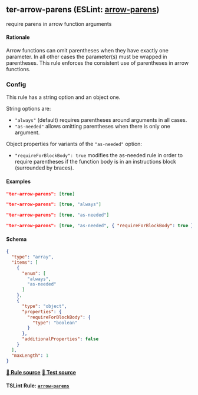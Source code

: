<!-- Start:AutoDoc:: Modify `src/readme/rules.ts` and run `gulp readme` to update block -->
## ter-arrow-parens (ESLint: [arrow-parens](http://eslint.org/docs/rules/arrow-parens))

require parens in arrow function arguments

#### Rationale

Arrow functions can omit parentheses when they have exactly one parameter. In all other cases
the parameter(s) must be wrapped in parentheses. This rule enforces the consistent use of
parentheses in arrow functions.

### Config

This rule has a string option and an object one.

String options are:

- `"always"` (default) requires parentheses around arguments in all cases.
- `"as-needed"` allows omitting parentheses when there is only one argument.

Object properties for variants of the `"as-needed"` option:

- `"requireForBlockBody": true` modifies the as-needed rule in order to require
  parentheses if the function body is in an instructions block (surrounded by braces).

#### Examples

```json
"ter-arrow-parens": [true]
```

```json
"ter-arrow-parens": [true, "always"]
```

```json
"ter-arrow-parens": [true, "as-needed"]
```

```json
"ter-arrow-parens": [true, "as-needed", { "requireForBlockBody": true }]
```
#### Schema

```json
{
  "type": "array",
  "items": [
    {
      "enum": [
        "always",
        "as-needed"
      ]
    },
    {
      "type": "object",
      "properties": {
        "requireForBlockBody": {
          "type": "boolean"
        }
      },
      "additionalProperties": false
    }
  ],
  "maxLength": 1
}
```
**[:straight_ruler: Rule source](https://github.com/buzinas/tslint-eslint-rules/blob/master/src/rules/terArrowParensRule.ts)**
**[:blue_book: Test source](https://github.com/buzinas/tslint-eslint-rules/blob/master/src/test/rules/terArrowParensRuleTests.ts)**
<!-- End:AutoDoc -->

#### TSLint Rule: [`arrow-parens`]

[`arrow-parens`]: https://palantir.github.io/tslint/rules/arrow-parens/
